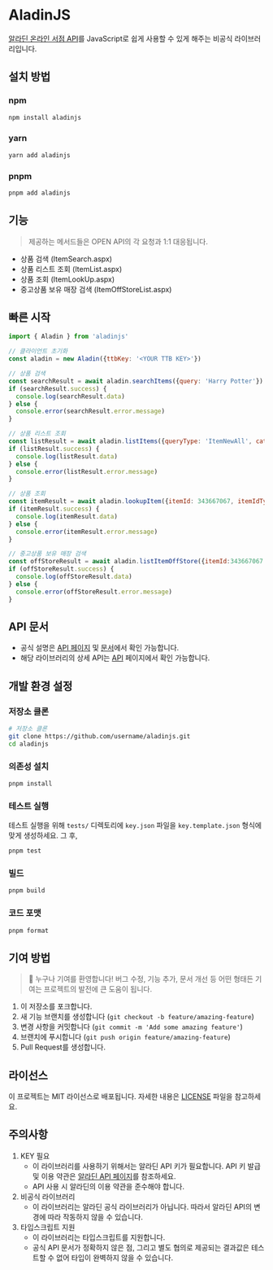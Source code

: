 # AladinJS

[알라딘 온라인 서점 API](https://www.aladin.co.kr/ttb/apiguide.aspx)를 JavaScript로 쉽게 사용할 수 있게 해주는 비공식 라이브러리입니다.

## 설치 방법
### npm
```bash
npm install aladinjs
```
### yarn
```bash
yarn add aladinjs
```
### pnpm
```bash
pnpm add aladinjs
```

## 기능
> 제공하는 메서드들은 OPEN API의 각 요청과 1:1 대응됩니다.
- 상품 검색 (ItemSearch.aspx)
- 상품 리스트 조회 (ItemList.aspx)
- 상품 조회 (ItemLookUp.aspx)
- 중고상품 보유 매장 검색 (ItemOffStoreList.aspx)

## 빠른 시작

```javascript
import { Aladin } from 'aladinjs'

// 클라이언트 초기화
const aladin = new Aladin({ttbKey: '<YOUR TTB KEY>'})

// 상품 검색
const searchResult = await aladin.searchItems({query: 'Harry Potter'})
if (searchResult.success) {
  console.log(searchResult.data)
} else {
  console.error(searchResult.error.message)
}

// 상품 리스트 조회
const listResult = await aladin.listItems({queryType: 'ItemNewAll', categoryId: 57923 })
if (listResult.success) {
  console.log(listResult.data)
} else {
  console.error(listResult.error.message)
}

// 상품 조회
const itemResult = await aladin.lookupItem({itemId: 343667067, itemIdType: 'ItemId'})
if (itemResult.success) {
  console.log(itemResult.data)
} else {
  console.error(itemResult.error.message)
}

// 중고상품 보유 매장 검색
const offStoreResult = await aladin.listItemOffStore({itemId:343667067 , itemIdType: "ItemId"})
if (offStoreResult.success) {
  console.log(offStoreResult.data)
} else {
  console.error(offStoreResult.error.message)
}
```

## API 문서
- 공식 설명은 [API 페이지](https://www.aladin.co.kr/ttb/apiguide.aspx?Version=20131101) 및 [문서](https://docs.google.com/document/d/1mX-WxuoGs8Hy-QalhHcvuV17n50uGI2Sg_GHofgiePE)에서 확인 가능합니다.
- 해당 라이브러리의 상세 API는 [API](docs/API.md) 페이지에서 확인 가능합니다.

## 개발 환경 설정
### 저장소 클론
```bash
# 저장소 클론
git clone https://github.com/username/aladinjs.git
cd aladinjs
```

### 의존성 설치
```bash
pnpm install
```

### 테스트 실행
테스트 실행을 위해 `tests/` 디렉토리에 `key.json` 파일을 `key.template.json` 형식에 맞게 생성하세요.
그 후,
```bash
pnpm test
```

### 빌드
```bash
pnpm build
```

### 코드 포맷
```bash
pnpm format
```

## 기여 방법
> 🎉 누구나 기여를 환영합니다! 버그 수정, 기능 추가, 문서 개선 등 어떤 형태든 기여는 프로젝트의 발전에 큰 도움이 됩니다.
1. 이 저장소를 포크합니다.
2. 새 기능 브랜치를 생성합니다 (`git checkout -b feature/amazing-feature`)
3. 변경 사항을 커밋합니다 (`git commit -m 'Add some amazing feature'`)
4. 브랜치에 푸시합니다 (`git push origin feature/amazing-feature`)
5. Pull Request를 생성합니다.

## 라이선스

이 프로젝트는 MIT 라이선스로 배포됩니다. 자세한 내용은 [LICENSE](LICENSE) 파일을 참고하세요.

## 주의사항
1. KEY 필요 
    - 이 라이브러리를 사용하기 위해서는 알라딘 API 키가 필요합니다. API 키 발급 및 이용 약관은 [알라딘 API 페이지](https://www.aladin.co.kr/ttb/apiguide.aspx)를 참조하세요.
    - API 사용 시 알라딘의 이용 약관을 준수해야 합니다.
2. 비공식 라이브러리
    - 이 라이브러리는 알라딘 공식 라이브러리가 아닙니다. 따라서 알라딘 API의 변경에 따라 작동하지 않을 수 있습니다.
3. 타입스크립트 지원
    - 이 라이브러리는 타입스크립트를 지원합니다. 
    - 공식 API 문서가 정확하지 않은 점, 그리고 별도 협의로 제공되는 결과값은 테스트할 수 없어 타입이 완벽하지 않을 수 있습니다.
